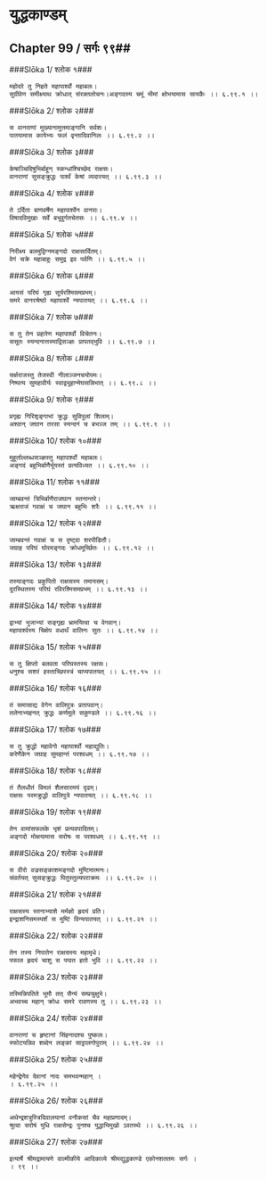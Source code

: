 युद्धकाण्डम्
===============================


## Chapter 99  / सर्गः ९९##


###Slōka 1/ श्लोक १###


    महोदरे तु निहते महापार्श्वो महाबलः।
    सुग्रीवेण समीक्ष्याथ क्रोधात् संरक्तलोचनः।अङ्गदस्य चमूं भीमां क्षोभयामास सायकैः ।। ६.९९.१ ।।


###Slōka 2/ श्लोक २###


    स वानराणां मुख्यानामुत्तमाङ्गानि सर्वशः।
    पातयामास कायेभ्यः फलं वृन्तादिवानिलः ।। ६.९९.२ ।।


###Slōka 3/ श्लोक ३###


    केषाञ्चिदिषुभिर्बाहून् स्कन्धांश्चिच्छेद राक्षसः।
    वानराणां सुसङ्क्रुद्धः पार्श्वं केषां व्यदारयत् ।। ६.९९.३ ।।


###Slōka 4/ श्लोक ४###


    ते ऽर्दिता बाणवर्षेण महापार्श्वेन वानराः।
    विषादविमुखाः सर्वे बभूवुर्गतचेतसः ।। ६.९९.४ ।।


###Slōka 5/ श्लोक ५###


    निरीक्ष्य बलमुद्विग्नमङ्गदो राक्षसार्दितम्।
    वेगं चक्रे महाबाहुः समुद्र इव पर्वणि ।। ६.९९.५ ।।


###Slōka 6/ श्लोक ६###


    आयसं परिघं गृह्य सूर्यरश्मिसमप्रभम्।
    समरे वानरश्रेष्ठो महापार्श्वे न्यपातयत् ।। ६.९९.६ ।।


###Slōka 7/ श्लोक ७###


    स तु तेन प्रहारेण महापार्श्वो विचेतनः।
    ससूतः स्यन्दनात्तस्माद्विसञ्ज्ञः प्रापतद्भुवि ।। ६.९९.७ ।।


###Slōka 8/ श्लोक ८###


    सर्क्षराजस्तु तेजस्वी नीलाञ्जनचयोपमः।
    निष्पत्य सुमहावीर्यः स्वाद्व्यूहान्मेघसन्निभात् ।। ६.९९.८ ।।


###Slōka 9/ श्लोक ९###


    प्रगृह्य गिरिशृङ्गाभां क्रुद्धः सुविपुलां शिलाम्।
    अश्वान् जघान तरसा स्यन्दनं च बभञ्ज तम् ।। ६.९९.९ ।।


###Slōka 10/ श्लोक १०###


    मुहूर्ताल्लब्धसञ्ज्ञस्तु महापार्श्वो महाबलः।
    अङ्गदं बहुभिर्बाणैर्भूयस्तं प्रत्यविध्यत ।। ६.९९.१० ।।


###Slōka 11/ श्लोक ११###


    जाम्बवन्तं त्रिभिर्बाणैराजघान स्तनान्तरे।
    ऋक्षराजं गवाक्षं च जघान बहुभिः शरैः ।। ६.९९.११ ।।


###Slōka 12/ श्लोक १२###


    जाम्बवन्तं गवाक्षं च स दृष्ट्वा शरपीडितौ।
    जग्राह परिघं घोरमङ्गदः क्रोधमूर्च्छितः ।। ६.९९.१२ ।।


###Slōka 13/ श्लोक १३###


    तस्याङ्गदः प्रकुपितो राक्षसस्य तमायसम्।
    दूरस्थितस्य परिघं रविरश्मिसमप्रभम् ।। ६.९९.१३ ।।


###Slōka 14/ श्लोक १४###


    द्वाभ्यां भुजाभ्यां सङ्गृह्य भ्रामयित्वा च वेगवान्।
    महापार्श्वस्य चिक्षेप वधार्थं वालिनः सुतः ।। ६.९९.१४ ।।


###Slōka 15/ श्लोक १५###


    स तु क्षिप्तो बलवता परिघस्तस्य रक्षसः।
    धनुश्च सशरं हस्ताच्छिरस्त्रं चाप्यपातयत् ।। ६.९९.१५ ।।


###Slōka 16/ श्लोक १६###


    तं समासाद्य वेगेन वालिपुत्रः प्रतापवान्।
    तलेनाभ्यहनत् क्रुद्धः कर्णमूले सकुण्डले ।। ६.९९.१६ ।।


###Slōka 17/ श्लोक १७###


    स तु क्रुद्धो महावेगो महापार्श्वो महाद्युतिः।
    करेणैकेन जग्राह सुमहान्तं परश्वधम् ।। ६.९९.१७ ।।


###Slōka 18/ श्लोक १८###


    तं तैलधौतं विमलं शैलसारमयं दृढम्।
    राक्षसः परमक्रुद्धो वालिपुत्रे न्यपातयत् ।। ६.९९.१८ ।।


###Slōka 19/ श्लोक १९###


    तेन वामांसफलके भृशं प्रत्यवपादितम्।
    अङ्गदो मोक्षयामास सरोषः स परश्वधम् ।। ६.९९.१९ ।।


###Slōka 20/ श्लोक २०###


    स वीरो वज्रसङ्काशमङ्गदो मुष्टिमात्मनः।
    संवर्तयत् सुसङ्क्रुद्धः पितुस्तुल्यपराक्रमः ।। ६.९९.२० ।।


###Slōka 21/ श्लोक २१###


    राक्षसस्य स्तनाभ्याशे मर्मज्ञो हृदयं प्रति।
    इन्द्राशनिसमस्पर्शं स मुष्टिं विन्यपातयत् ।। ६.९९.२१ ।।


###Slōka 22/ श्लोक २२###


    तेन तस्य निपातेन राक्षसस्य महामृधे।
    पफाल हृदयं चाशु स पपात हतो भुवि ।। ६.९९.२२ ।।


###Slōka 23/ श्लोक २३###


    तस्मिन्निपतिते भूमौ तत् सैन्यं सम्प्रचुक्षुभे।
    अभवच्च महान् क्रोधः समरे रावणस्य तु ।। ६.९९.२३ ।।


###Slōka 24/ श्लोक २४###


    वानराणां च हृष्टानां सिंहनादश्च पुष्कलः।
    स्फोटयन्निव शब्देन लङ्कां साट्टालगोपुराम् ।। ६.९९.२४ ।।


###Slōka 25/ श्लोक २५###


    महेन्द्रेणेव देवानां नादः समभवन्महान् ।
    । ६.९९.२५ ।।


###Slōka 26/ श्लोक २६###


    अथेन्द्रशत्रुस्त्रिदिवालयानां वनौकसां चैव महाप्रणादम्।
    श्रुत्वा सरोषं युधि राक्षसेन्द्रः पुनश्च युद्धाभिमुखो ऽवतस्थे ।। ६.९९.२६ ।।


###Slōka 27/ श्लोक २७###


    इत्यार्षे श्रीमद्रामायणे वाल्मीकीये आदिकाव्ये श्रीमद्युद्धकाण्डे एकोनशततमः सर्गः ।
    । ९९ ।।



